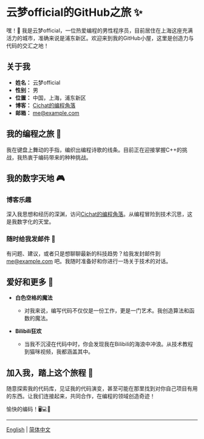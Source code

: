 # 云梦official的GitHub之旅 ✨

嘿！👋 我是云梦official，一位热爱编程的男性程序员，目前居住在上海这座充满活力的城市，准确来说是浦东新区。欢迎来到我的GitHub小屋，这里是创造力与代码的交汇之地！

## 关于我

- **姓名：** 云梦official
- **性别：** 男
- **位置：** 中国，上海，浦东新区
- **博客：** [Cichat的编程角落](https://blog.cichat.cn)
- **邮箱：** me@example.com

## 我的编程之旅 🚀

我在键盘上舞动的手指，编织出编程诗歌的线条。目前正在迎接掌握C++的挑战，我热衷于编码带来的种种挑战。

## 我的数字天地 🎮

### 博客乐趣
深入我思想和经历的深渊，访问[Cichat的编程角落](https://blog.cichat.cn)。从编程冒险到技术沉思，这是我数字化的天堂。

### 随时给我发邮件 📧
有问题、建议，或者只是想聊聊最新的科技趋势？给我发封邮件到 me@example.com 吧。我随时准备好和你进行一场关于技术的对话。

## 爱好和更多 🌈

- **白色空格的魔法**
  - 对我来说，编写代码不仅仅是一份工作，更是一门艺术。我创造算法和函数的魔法。

- **Bilibili狂欢**
  - 当我不沉浸在代码中时，你会发现我在Bilibili的海浪中冲浪。从技术教程到猫咪视频，我都涵盖其中。

## 加入我，踏上这个旅程 🚀

随意探索我的代码库，见证我的代码演变，甚至可能在那里找到对你自己项目有用的东西。让我们连接起来，共同合作，在编程的领域创造奇迹！

愉快的编码！🖥️💻🚀

---

[English](README.md) | [简体中文](README_zh.md)
